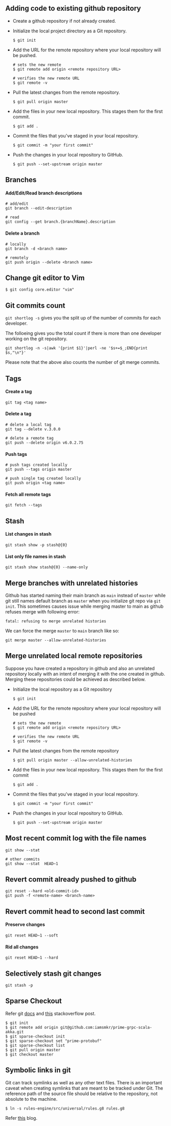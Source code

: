 ## Adding code to existing github repository

- Create a github repository if not already created.

- Initialize the local project directory as a Git repository.
  ```
  $ git init
  ```

- Add the URL for the remote repository where your local repository will be pushed.
  ```
  # sets the new remote
  $ git remote add origin <remote repository URL>

  # verifies the new remote URL
  $ git remote -v
  ```

- Pull the latest changes from the remote repository.
  ```
  $ git pull origin master
  ```

- Add the files in your new local repository. This stages them for the first commit.
  ```
  $ git add .
  ```

- Commit the files that you've staged in your local repository.
  ```
  $ git commit -m "your first commit"
  ```

- Push the changes in your local repository to GitHub.
  ```
  $ git push --set-upstream origin master
  ```

## Branches
#### Add/Edit/Read branch descriptions
```
# add/edit
git branch --edit-description

# read
git config --get branch.{branchName}.description
```

#### Delete a branch
```
# locally
git branch -d <branch name>

# remotely
git push origin --delete <branch name>
```

## Change git editor to Vim
```
$ git config core.editor "vim"
```

## Git commits count
`git shortlog -s` gives you the split up of the number of commits for each developer.

The folloeing gives you the total count if there is more than one developer working on the git repository.
```
git shortlog -n -s|awk '{print $1}'|perl -ne '$s+=$_;END{print $s,"\n"}'
```

Please note that the above also counts the number of git merge commits.

## Tags 

#### Create a tag
```
git tag <tag name>
```

#### Delete a tag
```
# delete a local tag
git tag --delete v.3.0.0

# delete a remote tag
git push --delete origin v6.0.2.75
```

#### Push tags
```
# push tags created locally
git push --tags origin master

# push single tag created locally
git push origin <tag name>
```

#### Fetch all remote tags
```
git fetch --tags
```

## Stash

#### List changes in stash
```
git stash show -p stash@{0}
```

#### List only file names in stash
```
git stash show stash@{0} --name-only
```

## Merge branches with unrelated histories
Github has started naming their main branch as `main` instead of `master` while git still names default branch as `master` when you initialize git repo via `git init`. This sometimes causes issue while merging master to main as github refuses merge with following error:
```
fatal: refusing to merge unrelated histories
```

We can force the merge `master` to `main` branch like so:
```
git merge master --allow-unrelated-histories
```

## Merge unrelated local remote repositories
Suppose you have created a repository in github and also an unrelated repository locally with an intent of merging it with the one created in github. Merging these repositories could be achieved as described below.

- Initialize the local repository as a Git repository
  ```
  $ git init
  ```

- Add the URL for the remote repository where your local repository will be pushed
  ```
  # sets the new remote
  $ git remote add origin <remote repository URL>

  # verifies the new remote URL
  $ git remote -v
  ```

- Pull the latest changes from the remote repository
  ```
  $ git pull origin master --allow-unrelated-histories
  ```

- Add the files in your new local repository. This stages them for the first commit
  ```
  $ git add .
  ```

- Commit the files that you've staged in your local repository.
  ```
  $ git commit -m "your first commit"
  ```

- Push the changes in your local repository to GitHub.
  ```
  $ git push --set-upstream origin master
  ```

## Most recent commit log with the file names
  ```
  git show --stat 

  # other commits
  git show --stat  HEAD~1
  ```

## Revert commit already pushed to github
  ```
  git reset --hard <old-commit-id>
  git push -f <remote-name> <branch-name>
  ```

## Revert commit head to second last commit

#### Preserve changes

```
git reset HEAD~1 --soft
```

#### Rid all changes

```
git reset HEAD~1 --hard
```

## Selectively stash git changes

```
git stash -p
```

## Sparse Checkout
Refer git [docs](https://www.git-scm.com/docs/git-sparse-checkout) and [this](https://stackoverflow.com/questions/600079/how-do-i-clone-a-subdirectory-only-of-a-git-repository) stackoverflow post.
```
$ git init
$ git remote add origin git@github.com:iamsmkr/prime-grpc-scala-akka.git
$ git sparse-checkout init
$ git sparse-checkout set "prime-protobuf"
$ git sparse-checkout list
$ git pull origin master
$ git checkout master
```

## Symbolic links in git
Git can track symlinks as well as any other text files. There is an important caveat when creating symlinks that are meant to be tracked under Git. The reference path of the source file should be relative to the repository, not absolute to the machine.
```
$ ln -s rules-engine/src/universal/rules.g8 rules.g8
```

Refer [this](https://mokacoding.com/blog/symliks-in-git/) blog.
